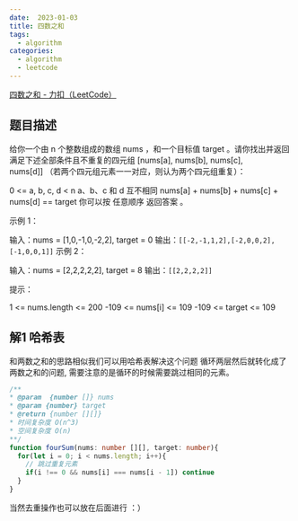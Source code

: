 ```yaml
---
date:  2023-01-03
title: 四数之和
tags: 
  - algorithm
categories:
  - algorithm
  - leetcode
---
```


[四数之和 - 力扣（LeetCode）](https://leetcode.cn/problems/4sum/)
## 题目描述
给你一个由 n 个整数组成的数组 nums ，和一个目标值 target 。请你找出并返回满足下述全部条件且不重复的四元组 [nums[a], nums[b], nums[c], nums[d]] （若两个四元组元素一一对应，则认为两个四元组重复）：

0 <= a, b, c, d < n
a、b、c 和 d 互不相同
nums[a] + nums[b] + nums[c] + nums[d] == target
你可以按 任意顺序 返回答案 。

示例 1：

输入：nums = [1,0,-1,0,-2,2], target = 0
输出：`[[-2,-1,1,2],[-2,0,0,2],[-1,0,0,1]]`
示例 2：

输入：nums = [2,2,2,2,2], target = 8
输出：`[[2,2,2,2]]`
 

提示：

1 <= nums.length <= 200
-109 <= nums[i] <= 109
-109 <= target <= 109

## 解1 哈希表

和两数之和的思路相似我们可以用哈希表解决这个问题
循环两层然后就转化成了两数之和的问题, 需要注意的是循环的时候需要跳过相同的元素。
```ts
/**
* @param  {number []} nums
* @param {number} target
* @return {number [][]}
* 时间复杂度 O(n^3)
* 空间复杂度 O(n)
**/
function fourSum(nums: number [][], target: number){
  for(let i = 0; i < nums.length; i++){
    // 跳过重复元素
    if(i !== 0 && nums[i] === nums[i - 1]) continue
  }
}
```
当然去重操作也可以放在后面进行 ：） 
